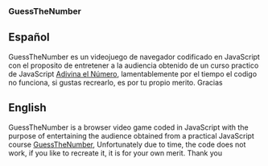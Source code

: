 ### GuessTheNumber

## Español
GuessTheNumber es un videojuego de navegador codificado en JavaScript con el proposito de entretener a la audiencia obtenido de un curso practico de JavaScript <a href="https://developer.mozilla.org/es/docs/Learn/JavaScript/First_steps/A_first_splash#ejemplo_%E2%80%94_juego_adivina_el_n%C3%BAmero">Adivina el Número</a>, lamentablemente por el tiempo el codigo no funciona, si gustas recrearlo, es por tu propio merito. Gracias

## English
GuessTheNumber is a browser video game coded in JavaScript with the purpose of entertaining the audience obtained from a practical JavaScript course <a href="https://developer.mozilla.org/es/docs/Learn/JavaScript/First_steps/A_first_splash#ejemplo_%E2%80%94_juego_adivina_el_n%C3%BAmero">GuessTheNumber</a>, Unfortunately due to time, the code does not work, if you like to recreate it, it is for your own merit. Thank you
